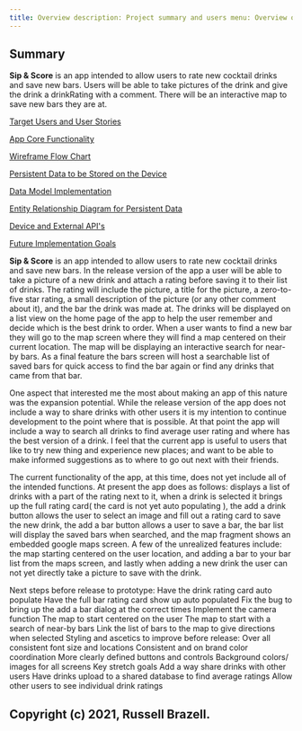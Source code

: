 ```yaml
---
title: Overview description: Project summary and users menu: Overview order: 0
---
```


## Summary

**Sip & Score** is an app intended to allow users to rate new cocktail drinks and save new bars.
Users will be able to take pictures of the drink and give the drink a drinkRating with a comment.
There will be an interactive map to save new bars they are at.

[Target Users and User Stories](../personal-android-project-rbrazell1/users.html)<br>

[App Core Functionality](../personal-android-project-rbrazell1/functionality.html)<br>

[Wireframe Flow Chart](../personal-android-project-rbrazell1/wireframe.html)<br>

[Persistent Data to be Stored on the Device](../personal-android-project-rbrazell1/persistent-data.html)<br>

[Data Model Implementation](../personal-android-project-rbrazell1/data-model-implementation.html)<br>

[Entity Relationship Diagram for Persistent Data](../personal-android-project-rbrazell1/erd.html)<br>

[Device and External API's](../personal-android-project-rbrazell1/api.html)<br>

[Future Implementation Goals](../personal-android-project-rbrazell1/goals.html)<br>

**Sip & Score** is an app intended to allow users to rate new cocktail drinks and save new bars. In
the release version of the app a user will be able to take a picture of a new drink and attach a
rating before saving it to their list of drinks. The rating will include the picture, a title for
the picture, a zero-to-five star rating, a small description of the picture (or any other comment
about it), and the bar the drink was made at. The drinks will be displayed on a list view on the
home page of the app to help the user remember and decide which is the best drink to order. When a
user wants to find a new bar they will go to the map screen where they will find a map centered on
their current location. The map will be displaying an interactive search for near-by bars. As a
final feature the bars screen will host a searchable list of saved bars for quick access to find the
bar again or find any drinks that came from that bar.

One aspect that interested me the most about making an app of this nature was the expansion
potential. While the release version of the app does not include a way to share drinks with other
users it is my intention to continue development to the point where that is possible. At that point
the app will include a way to search all drinks to find average user rating and where has the best
version of a drink. I feel that the current app is useful to users that like to try new thing and
experience new places; and want to be able to make informed suggestions as to where to go out next
with their friends.

The current functionality of the app, at this time, does not yet include all of the intended
functions. At present the app does as follows: displays a list of drinks with a part of the rating
next to it, when a drink is selected it brings up the full rating card( the card is not yet auto
populating ), the add a drink button allows the user to select an image and fill out a rating card
to save the new drink, the add a bar button allows a user to save a bar, the bar list will display
the saved bars when searched, and the map fragment shows an embedded google maps screen. A few of
the unrealized features include: the map starting centered on the user location, and adding a bar to
your bar list from the maps screen, and lastly when adding a new drink the user can not yet directly
take a picture to save with the drink.

Next steps before release to prototype:
Have the drink rating card auto populate Have the full bar rating card show up auto populated Fix
the bug to bring up the add a bar dialog at the correct times Implement the camera function The map
to start centered on the user The map to start with a search of near-by bars Link the list of bars
to the map to give directions when selected Styling and ascetics to improve before release:
Over all consistent font size and locations Consistent and on brand color coordination More clearly
defined buttons and controls Background colors/ images for all screens Key stretch goals Add a way
share drinks with other users Have drinks upload to a shared database to find average ratings Allow
other users to see individual drink ratings 





## Copyright (c) 2021, Russell Brazell.